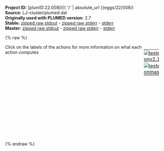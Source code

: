 **Project ID:** [plumID:22.008]({{ '/' | absolute_url }}eggs/22/008/)  
**Source:** LJ-cluster/plumed.dat  
**Originally used with PLUMED version:** 2.7  
**Stable:** [zipped raw stdout](plumed.dat.plumed.stdout.txt.zip) - [zipped raw stderr](plumed.dat.plumed.stderr.txt.zip) - [stderr](plumed.dat.plumed.stderr)  
**Master:** [zipped raw stdout](plumed.dat.plumed_master.stdout.txt.zip) - [zipped raw stderr](plumed.dat.plumed_master.stderr.txt.zip) - [stderr](plumed.dat.plumed_master.stderr)  

{% raw %}
<div style="width: 100%; float:left">
<div style="width: 90%; float:left" id="value_details_data/LJ-cluster/plumed.dat"> Click on the labels of the actions for more information on what each action computes </div>
<div style="width: 10%; float:left"><table><tr><td style="padding:1px"><a href="plumed.dat.plumed.stderr"><img src="https://img.shields.io/badge/v2.10-passing-green.svg" alt="tested onv2.10" /></a></td></tr><tr><td style="padding:1px"><a href="plumed.dat.plumed_master.stderr"><img src="https://img.shields.io/badge/master-passing-green.svg" alt="tested onmaster" /></a></td></tr></table></div></div>
<pre style="width=97%;">
<span class="plumedtooltip" style="color:green">UNITS<span class="right">This command sets the internal units for the code. <a href="https://www.plumed.org/doc-master/user-doc/html/_u_n_i_t_s.html" style="color:green">More details</a><i></i></span></span> <span class="plumedtooltip">LENGTH<span class="right">the units of lengths<i></i></span></span>=A <span class="plumedtooltip">TIME<span class="right">the units of time<i></i></span></span>=0.0101805 <span class="plumedtooltip">ENERGY<span class="right">the units of energy<i></i></span></span>=96.4853329
<span style="display:none;" id="data/LJ-cluster/plumed.dat">The UNITS action with label <b></b> calculates something</span><span class="plumedtooltip" style="color:green">UNITS<span class="right">This command sets the internal units for the code. <a href="https://www.plumed.org/doc-master/user-doc/html/_u_n_i_t_s.html" style="color:green">More details</a><i></i></span></span> <span class="plumedtooltip">NATURAL<span class="right"> use natural units<i></i></span></span>
<span class="plumedtooltip" style="color:green">COM<span class="right">Calculate the center of mass for a group of atoms. <a href="https://www.plumed.org/doc-master/user-doc/html/_c_o_m.html" style="color:green">More details</a><i></i></span></span> <span class="plumedtooltip">ATOMS<span class="right">the list of atoms which are involved the virtual atom's definition<i></i></span></span>=1-7 <span class="plumedtooltip">LABEL<span class="right">a label for the action so that its output can be referenced in the input to other actions<i></i></span></span>=<b name="data/LJ-cluster/plumed.datcom" onclick='showPath("data/LJ-cluster/plumed.dat","data/LJ-cluster/plumed.datcom","data/LJ-cluster/plumed.datcom","violet")'>com</b><span style="display:none;" id="data/LJ-cluster/plumed.datcom">The COM action with label <b>com</b> calculates the following quantities:<table  align="center" frame="void" width="95%" cellpadding="5%"><tr><td width="5%"><b> Quantity </b>  </td><td width="5%"><b> Type </b>  </td><td><b> Description </b> </td></tr><tr><td width="5%">com</td><td width="5%"><font color="violet">atoms</font></td><td>virtual atom calculated by COM action</td></tr></table></span>
<span class="plumedtooltip" style="color:green">DISTANCE<span class="right">Calculate the distance between a pair of atoms. <a href="https://www.plumed.org/doc-master/user-doc/html/_d_i_s_t_a_n_c_e.html" style="color:green">More details</a><i></i></span></span> <span class="plumedtooltip">ATOMS<span class="right">the pair of atom that we are calculating the distance between<i></i></span></span>=1,<b name="data/LJ-cluster/plumed.datcom">com</b> <span class="plumedtooltip">LABEL<span class="right">a label for the action so that its output can be referenced in the input to other actions<i></i></span></span>=<b name="data/LJ-cluster/plumed.datd1" onclick='showPath("data/LJ-cluster/plumed.dat","data/LJ-cluster/plumed.datd1","data/LJ-cluster/plumed.datd1","black")'>d1</b><span style="display:none;" id="data/LJ-cluster/plumed.datd1">The DISTANCE action with label <b>d1</b> calculates the following quantities:<table  align="center" frame="void" width="95%" cellpadding="5%"><tr><td width="5%"><b> Quantity </b>  </td><td width="5%"><b> Type </b>  </td><td><b> Description </b> </td></tr><tr><td width="5%">d1</td><td width="5%"><font color="black">scalar</font></td><td>the DISTANCE between this pair of atoms</td></tr></table></span>
<span class="plumedtooltip" style="color:green">UPPER_WALLS<span class="right">Defines a wall for the value of one or more collective variables, <a href="https://www.plumed.org/doc-master/user-doc/html/_u_p_p_e_r__w_a_l_l_s.html" style="color:green">More details</a><i></i></span></span> <span class="plumedtooltip">ARG<span class="right">the arguments on which the bias is acting<i></i></span></span>=<b name="data/LJ-cluster/plumed.datd1">d1</b> <span class="plumedtooltip">AT<span class="right">the positions of the wall<i></i></span></span>=2.0 <span class="plumedtooltip">KAPPA<span class="right">the force constant for the wall<i></i></span></span>=100.
<span class="plumedtooltip" style="color:green">DISTANCE<span class="right">Calculate the distance between a pair of atoms. <a href="https://www.plumed.org/doc-master/user-doc/html/_d_i_s_t_a_n_c_e.html" style="color:green">More details</a><i></i></span></span> <span class="plumedtooltip">ATOMS<span class="right">the pair of atom that we are calculating the distance between<i></i></span></span>=2,<b name="data/LJ-cluster/plumed.datcom">com</b> <span class="plumedtooltip">LABEL<span class="right">a label for the action so that its output can be referenced in the input to other actions<i></i></span></span>=<b name="data/LJ-cluster/plumed.datd2" onclick='showPath("data/LJ-cluster/plumed.dat","data/LJ-cluster/plumed.datd2","data/LJ-cluster/plumed.datd2","black")'>d2</b><span style="display:none;" id="data/LJ-cluster/plumed.datd2">The DISTANCE action with label <b>d2</b> calculates the following quantities:<table  align="center" frame="void" width="95%" cellpadding="5%"><tr><td width="5%"><b> Quantity </b>  </td><td width="5%"><b> Type </b>  </td><td><b> Description </b> </td></tr><tr><td width="5%">d2</td><td width="5%"><font color="black">scalar</font></td><td>the DISTANCE between this pair of atoms</td></tr></table></span>
<span class="plumedtooltip" style="color:green">UPPER_WALLS<span class="right">Defines a wall for the value of one or more collective variables, <a href="https://www.plumed.org/doc-master/user-doc/html/_u_p_p_e_r__w_a_l_l_s.html" style="color:green">More details</a><i></i></span></span> <span class="plumedtooltip">ARG<span class="right">the arguments on which the bias is acting<i></i></span></span>=<b name="data/LJ-cluster/plumed.datd2">d2</b> <span class="plumedtooltip">AT<span class="right">the positions of the wall<i></i></span></span>=2.0 <span class="plumedtooltip">KAPPA<span class="right">the force constant for the wall<i></i></span></span>=100.
<span class="plumedtooltip" style="color:green">DISTANCE<span class="right">Calculate the distance between a pair of atoms. <a href="https://www.plumed.org/doc-master/user-doc/html/_d_i_s_t_a_n_c_e.html" style="color:green">More details</a><i></i></span></span> <span class="plumedtooltip">ATOMS<span class="right">the pair of atom that we are calculating the distance between<i></i></span></span>=3,<b name="data/LJ-cluster/plumed.datcom">com</b> <span class="plumedtooltip">LABEL<span class="right">a label for the action so that its output can be referenced in the input to other actions<i></i></span></span>=<b name="data/LJ-cluster/plumed.datd3" onclick='showPath("data/LJ-cluster/plumed.dat","data/LJ-cluster/plumed.datd3","data/LJ-cluster/plumed.datd3","black")'>d3</b><span style="display:none;" id="data/LJ-cluster/plumed.datd3">The DISTANCE action with label <b>d3</b> calculates the following quantities:<table  align="center" frame="void" width="95%" cellpadding="5%"><tr><td width="5%"><b> Quantity </b>  </td><td width="5%"><b> Type </b>  </td><td><b> Description </b> </td></tr><tr><td width="5%">d3</td><td width="5%"><font color="black">scalar</font></td><td>the DISTANCE between this pair of atoms</td></tr></table></span>
<span class="plumedtooltip" style="color:green">UPPER_WALLS<span class="right">Defines a wall for the value of one or more collective variables, <a href="https://www.plumed.org/doc-master/user-doc/html/_u_p_p_e_r__w_a_l_l_s.html" style="color:green">More details</a><i></i></span></span> <span class="plumedtooltip">ARG<span class="right">the arguments on which the bias is acting<i></i></span></span>=<b name="data/LJ-cluster/plumed.datd3">d3</b> <span class="plumedtooltip">AT<span class="right">the positions of the wall<i></i></span></span>=2.0 <span class="plumedtooltip">KAPPA<span class="right">the force constant for the wall<i></i></span></span>=100.
<span class="plumedtooltip" style="color:green">DISTANCE<span class="right">Calculate the distance between a pair of atoms. <a href="https://www.plumed.org/doc-master/user-doc/html/_d_i_s_t_a_n_c_e.html" style="color:green">More details</a><i></i></span></span> <span class="plumedtooltip">ATOMS<span class="right">the pair of atom that we are calculating the distance between<i></i></span></span>=4,<b name="data/LJ-cluster/plumed.datcom">com</b> <span class="plumedtooltip">LABEL<span class="right">a label for the action so that its output can be referenced in the input to other actions<i></i></span></span>=<b name="data/LJ-cluster/plumed.datd4" onclick='showPath("data/LJ-cluster/plumed.dat","data/LJ-cluster/plumed.datd4","data/LJ-cluster/plumed.datd4","black")'>d4</b><span style="display:none;" id="data/LJ-cluster/plumed.datd4">The DISTANCE action with label <b>d4</b> calculates the following quantities:<table  align="center" frame="void" width="95%" cellpadding="5%"><tr><td width="5%"><b> Quantity </b>  </td><td width="5%"><b> Type </b>  </td><td><b> Description </b> </td></tr><tr><td width="5%">d4</td><td width="5%"><font color="black">scalar</font></td><td>the DISTANCE between this pair of atoms</td></tr></table></span>
<span class="plumedtooltip" style="color:green">UPPER_WALLS<span class="right">Defines a wall for the value of one or more collective variables, <a href="https://www.plumed.org/doc-master/user-doc/html/_u_p_p_e_r__w_a_l_l_s.html" style="color:green">More details</a><i></i></span></span> <span class="plumedtooltip">ARG<span class="right">the arguments on which the bias is acting<i></i></span></span>=<b name="data/LJ-cluster/plumed.datd4">d4</b> <span class="plumedtooltip">AT<span class="right">the positions of the wall<i></i></span></span>=2.0 <span class="plumedtooltip">KAPPA<span class="right">the force constant for the wall<i></i></span></span>=100.
<span class="plumedtooltip" style="color:green">DISTANCE<span class="right">Calculate the distance between a pair of atoms. <a href="https://www.plumed.org/doc-master/user-doc/html/_d_i_s_t_a_n_c_e.html" style="color:green">More details</a><i></i></span></span> <span class="plumedtooltip">ATOMS<span class="right">the pair of atom that we are calculating the distance between<i></i></span></span>=5,<b name="data/LJ-cluster/plumed.datcom">com</b> <span class="plumedtooltip">LABEL<span class="right">a label for the action so that its output can be referenced in the input to other actions<i></i></span></span>=<b name="data/LJ-cluster/plumed.datd5" onclick='showPath("data/LJ-cluster/plumed.dat","data/LJ-cluster/plumed.datd5","data/LJ-cluster/plumed.datd5","black")'>d5</b><span style="display:none;" id="data/LJ-cluster/plumed.datd5">The DISTANCE action with label <b>d5</b> calculates the following quantities:<table  align="center" frame="void" width="95%" cellpadding="5%"><tr><td width="5%"><b> Quantity </b>  </td><td width="5%"><b> Type </b>  </td><td><b> Description </b> </td></tr><tr><td width="5%">d5</td><td width="5%"><font color="black">scalar</font></td><td>the DISTANCE between this pair of atoms</td></tr></table></span>
<span class="plumedtooltip" style="color:green">UPPER_WALLS<span class="right">Defines a wall for the value of one or more collective variables, <a href="https://www.plumed.org/doc-master/user-doc/html/_u_p_p_e_r__w_a_l_l_s.html" style="color:green">More details</a><i></i></span></span> <span class="plumedtooltip">ARG<span class="right">the arguments on which the bias is acting<i></i></span></span>=<b name="data/LJ-cluster/plumed.datd5">d5</b> <span class="plumedtooltip">AT<span class="right">the positions of the wall<i></i></span></span>=2.0 <span class="plumedtooltip">KAPPA<span class="right">the force constant for the wall<i></i></span></span>=100.
<span class="plumedtooltip" style="color:green">DISTANCE<span class="right">Calculate the distance between a pair of atoms. <a href="https://www.plumed.org/doc-master/user-doc/html/_d_i_s_t_a_n_c_e.html" style="color:green">More details</a><i></i></span></span> <span class="plumedtooltip">ATOMS<span class="right">the pair of atom that we are calculating the distance between<i></i></span></span>=6,<b name="data/LJ-cluster/plumed.datcom">com</b> <span class="plumedtooltip">LABEL<span class="right">a label for the action so that its output can be referenced in the input to other actions<i></i></span></span>=<b name="data/LJ-cluster/plumed.datd6" onclick='showPath("data/LJ-cluster/plumed.dat","data/LJ-cluster/plumed.datd6","data/LJ-cluster/plumed.datd6","black")'>d6</b><span style="display:none;" id="data/LJ-cluster/plumed.datd6">The DISTANCE action with label <b>d6</b> calculates the following quantities:<table  align="center" frame="void" width="95%" cellpadding="5%"><tr><td width="5%"><b> Quantity </b>  </td><td width="5%"><b> Type </b>  </td><td><b> Description </b> </td></tr><tr><td width="5%">d6</td><td width="5%"><font color="black">scalar</font></td><td>the DISTANCE between this pair of atoms</td></tr></table></span>
<span class="plumedtooltip" style="color:green">UPPER_WALLS<span class="right">Defines a wall for the value of one or more collective variables, <a href="https://www.plumed.org/doc-master/user-doc/html/_u_p_p_e_r__w_a_l_l_s.html" style="color:green">More details</a><i></i></span></span> <span class="plumedtooltip">ARG<span class="right">the arguments on which the bias is acting<i></i></span></span>=<b name="data/LJ-cluster/plumed.datd6">d6</b> <span class="plumedtooltip">AT<span class="right">the positions of the wall<i></i></span></span>=2.0 <span class="plumedtooltip">KAPPA<span class="right">the force constant for the wall<i></i></span></span>=100.
<span class="plumedtooltip" style="color:green">DISTANCE<span class="right">Calculate the distance between a pair of atoms. <a href="https://www.plumed.org/doc-master/user-doc/html/_d_i_s_t_a_n_c_e.html" style="color:green">More details</a><i></i></span></span> <span class="plumedtooltip">ATOMS<span class="right">the pair of atom that we are calculating the distance between<i></i></span></span>=7,<b name="data/LJ-cluster/plumed.datcom">com</b> <span class="plumedtooltip">LABEL<span class="right">a label for the action so that its output can be referenced in the input to other actions<i></i></span></span>=<b name="data/LJ-cluster/plumed.datd7" onclick='showPath("data/LJ-cluster/plumed.dat","data/LJ-cluster/plumed.datd7","data/LJ-cluster/plumed.datd7","black")'>d7</b><span style="display:none;" id="data/LJ-cluster/plumed.datd7">The DISTANCE action with label <b>d7</b> calculates the following quantities:<table  align="center" frame="void" width="95%" cellpadding="5%"><tr><td width="5%"><b> Quantity </b>  </td><td width="5%"><b> Type </b>  </td><td><b> Description </b> </td></tr><tr><td width="5%">d7</td><td width="5%"><font color="black">scalar</font></td><td>the DISTANCE between this pair of atoms</td></tr></table></span>
<span class="plumedtooltip" style="color:green">UPPER_WALLS<span class="right">Defines a wall for the value of one or more collective variables, <a href="https://www.plumed.org/doc-master/user-doc/html/_u_p_p_e_r__w_a_l_l_s.html" style="color:green">More details</a><i></i></span></span> <span class="plumedtooltip">ARG<span class="right">the arguments on which the bias is acting<i></i></span></span>=<b name="data/LJ-cluster/plumed.datd7">d7</b> <span class="plumedtooltip">AT<span class="right">the positions of the wall<i></i></span></span>=2.0 <span class="plumedtooltip">KAPPA<span class="right">the force constant for the wall<i></i></span></span>=100.
<span id="data/LJ-cluster/plumed.datc1_short"><b name="data/LJ-cluster/plumed.datc1" onclick='showPath("data/LJ-cluster/plumed.dat","data/LJ-cluster/plumed.datc1","data/LJ-cluster/plumed.datc1_shortcut","blue")'>c1</b><span style="display:none;" id="data/LJ-cluster/plumed.datc1_shortcut">The COORDINATIONNUMBER action with label <b>c1</b> calculates the following quantities:<table  align="center" frame="void" width="95%" cellpadding="5%"><tr><td width="5%"><b> Quantity </b>  </td><td width="5%"><b> Type </b>  </td><td><b> Description </b> </td></tr><tr><td width="5%">c1</td><td width="5%"><font color="blue">vector</font></td><td>the coordination numbers of the specified atoms</td></tr></table></span>: <span class="plumedtooltip" style="color:green">COORDINATIONNUMBER<span class="right">Calculate the coordination numbers of atoms so that you can then calculate functions of the distribution of This action is <a class="toggler" href='javascript:;' onclick='toggleDisplay("data/LJ-cluster/plumed.datc1");'>a shortcut</a>. <a href="https://www.plumed.org/doc-master/user-doc/html/_c_o_o_r_d_i_n_a_t_i_o_n_n_u_m_b_e_r.html">More details</a><i></i></span></span> <span class="plumedtooltip">SPECIES<span class="right">this keyword is used for colvars such as coordination number<i></i></span></span>=1-7 <span class="plumedtooltip">MOMENTS<span class="right">the list of moments that you would like to calculate<i></i></span></span>=2-3 <span class="plumedtooltip">SWITCH<span class="right">the switching function that it used in the construction of the contact matrix<i></i></span></span>={RATIONAL R_0=1.5 NN=8 MM=16}
</span><span id="data/LJ-cluster/plumed.datc1_long" style="display:none;"><span style="color:blue" class="comment"># PLUMED interprets the command:
</span><span class="toggler" style="color:red" onclick='toggleDisplay("data/LJ-cluster/plumed.datc1")'># c1: COORDINATIONNUMBER SPECIES=1-7 MOMENTS=2-3 SWITCH={RATIONAL R_0=1.5 NN=8 MM=16}</span>
<span style="color:blue" class="comment"># as follows (Click the red comment above to revert to the short version of the input):</span>
<b name="data/LJ-cluster/plumed.datc1_grp" onclick='showPath("data/LJ-cluster/plumed.dat","data/LJ-cluster/plumed.datc1_grp","data/LJ-cluster/plumed.datc1_grp","violet")'>c1_grp</b><span style="display:none;" id="data/LJ-cluster/plumed.datc1_grp">The GROUP action with label <b>c1_grp</b> calculates the following quantities:<table  align="center" frame="void" width="95%" cellpadding="5%"><tr><td width="5%"><b> Quantity </b>  </td><td width="5%"><b> Type </b>  </td><td><b> Description </b> </td></tr><tr><td width="5%">c1_grp</td><td width="5%"><font color="violet">atoms</font></td><td>indices of atoms specified in GROUP</td></tr></table></span>: <span class="plumedtooltip" style="color:green">GROUP<span class="right">Define a group of atoms so that a particular list of atoms can be referenced with a single label in definitions of CVs or virtual atoms. <a href="https://www.plumed.org/doc-master/user-doc/html/_g_r_o_u_p.html" style="color:green">More details</a><i></i></span></span> <span class="plumedtooltip">ATOMS<span class="right">the numerical indexes for the set of atoms in the group<i></i></span></span>=1-7
<b name="data/LJ-cluster/plumed.datc1_mat" onclick='showPath("data/LJ-cluster/plumed.dat","data/LJ-cluster/plumed.datc1_mat","data/LJ-cluster/plumed.datc1_mat","red")'>c1_mat</b><span style="display:none;" id="data/LJ-cluster/plumed.datc1_mat">The CONTACT_MATRIX action with label <b>c1_mat</b> calculates the following quantities:<table  align="center" frame="void" width="95%" cellpadding="5%"><tr><td width="5%"><b> Quantity </b>  </td><td width="5%"><b> Type </b>  </td><td><b> Description </b> </td></tr><tr><td width="5%">c1_mat</td><td width="5%"><font color="red">matrix</font></td><td>a matrix containing the weights for the bonds between each pair of atoms</td></tr></table></span>: <span class="plumedtooltip" style="color:green">CONTACT_MATRIX<span class="right">Adjacency matrix in which two atoms are adjacent if they are within a certain cutoff. <a href="https://www.plumed.org/doc-master/user-doc/html/_c_o_n_t_a_c_t__m_a_t_r_i_x.html" style="color:green">More details</a><i></i></span></span> <span class="plumedtooltip">GROUP<span class="right">specifies the list of atoms that should be assumed indistinguishable<i></i></span></span>=1-7 <span class="plumedtooltip">SWITCH<span class="right">specify the switching function to use between two sets of indistinguishable atoms<i></i></span></span>={RATIONAL R_0=1.5 NN=8 MM=16}
<b name="data/LJ-cluster/plumed.datc1_ones" onclick='showPath("data/LJ-cluster/plumed.dat","data/LJ-cluster/plumed.datc1_ones","data/LJ-cluster/plumed.datc1_ones","blue")'>c1_ones</b><span style="display:none;" id="data/LJ-cluster/plumed.datc1_ones">The CONSTANT action with label <b>c1_ones</b> calculates the following quantities:<table  align="center" frame="void" width="95%" cellpadding="5%"><tr><td width="5%"><b> Quantity </b>  </td><td width="5%"><b> Type </b>  </td><td><b> Description </b> </td></tr><tr><td width="5%">c1_ones</td><td width="5%"><font color="blue">vector</font></td><td>the constant value that was read from the plumed input</td></tr></table></span>: <span class="plumedtooltip" style="color:green">ONES<span class="right">Create a constant vector with all elements equal to one <a href="https://www.plumed.org/doc-master/user-doc/html/_o_n_e_s.html" style="color:green">More details</a><i></i></span></span> <span class="plumedtooltip">SIZE<span class="right">the number of ones that you would like to create<i></i></span></span>=7
<b name="data/LJ-cluster/plumed.datc1" onclick='showPath("data/LJ-cluster/plumed.dat","data/LJ-cluster/plumed.datc1","data/LJ-cluster/plumed.datc1","blue")'>c1</b><span style="display:none;" id="data/LJ-cluster/plumed.datc1">The MATRIX_VECTOR_PRODUCT action with label <b>c1</b> calculates the following quantities:<table  align="center" frame="void" width="95%" cellpadding="5%"><tr><td width="5%"><b> Quantity </b>  </td><td width="5%"><b> Type </b>  </td><td><b> Description </b> </td></tr><tr><td width="5%">c1</td><td width="5%"><font color="blue">vector</font></td><td>the vector that is obtained by taking the product between the matrix and the vector that were input</td></tr></table></span>: <span class="plumedtooltip" style="color:green">MATRIX_VECTOR_PRODUCT<span class="right">Calculate the product of the matrix and the vector <a href="https://www.plumed.org/doc-master/user-doc/html/_m_a_t_r_i_x__v_e_c_t_o_r__p_r_o_d_u_c_t.html" style="color:green">More details</a><i></i></span></span>  <span class="plumedtooltip">ARG<span class="right">the label for the matrix and the vector/scalar that are being multiplied<i></i></span></span>=<b name="data/LJ-cluster/plumed.datc1_mat">c1_mat</b>,<b name="data/LJ-cluster/plumed.datc1_ones">c1_ones</b>
<b name="data/LJ-cluster/plumed.datc1_caverage" onclick='showPath("data/LJ-cluster/plumed.dat","data/LJ-cluster/plumed.datc1_caverage","data/LJ-cluster/plumed.datc1_caverage","black")'>c1_caverage</b><span style="display:none;" id="data/LJ-cluster/plumed.datc1_caverage">The MEAN action with label <b>c1_caverage</b> calculates the following quantities:<table  align="center" frame="void" width="95%" cellpadding="5%"><tr><td width="5%"><b> Quantity </b>  </td><td width="5%"><b> Type </b>  </td><td><b> Description </b> </td></tr><tr><td width="5%">c1_caverage</td><td width="5%"><font color="black">scalar</font></td><td>the mean of all the elements in the input vector</td></tr></table></span>: <span class="plumedtooltip" style="color:green">MEAN<span class="right">Calculate the arithmetic mean of the elements in a vector <a href="https://www.plumed.org/doc-master/user-doc/html/_m_e_a_n.html" style="color:green">More details</a><i></i></span></span> <span class="plumedtooltip">ARG<span class="right">the values input to this function<i></i></span></span>=<b name="data/LJ-cluster/plumed.datc1">c1</b> <span class="plumedtooltip">PERIODIC<span class="right">if the output of your function is periodic then you should specify the periodicity of the function<i></i></span></span>=NO
<b name="data/LJ-cluster/plumed.datc1_diffpow-2" onclick='showPath("data/LJ-cluster/plumed.dat","data/LJ-cluster/plumed.datc1_diffpow-2","data/LJ-cluster/plumed.datc1_diffpow-2","blue")'>c1_diffpow-2</b><span style="display:none;" id="data/LJ-cluster/plumed.datc1_diffpow-2">The CUSTOM action with label <b>c1_diffpow-2</b> calculates the following quantities:<table  align="center" frame="void" width="95%" cellpadding="5%"><tr><td width="5%"><b> Quantity </b>  </td><td width="5%"><b> Type </b>  </td><td><b> Description </b> </td></tr><tr><td width="5%">c1_diffpow-2</td><td width="5%"><font color="blue">vector</font></td><td>the vector obtained by doing an element-wise application of an arbitrary function to the input vectors</td></tr></table></span>: <span class="plumedtooltip" style="color:green">CUSTOM<span class="right">Calculate a combination of variables using a custom expression. <a href="https://www.plumed.org/doc-master/user-doc/html/_c_u_s_t_o_m.html" style="color:green">More details</a><i></i></span></span> <span class="plumedtooltip">ARG<span class="right">the values input to this function<i></i></span></span>=<b name="data/LJ-cluster/plumed.datc1">c1</b>,<b name="data/LJ-cluster/plumed.datc1_caverage">c1_caverage</b> <span class="plumedtooltip">PERIODIC<span class="right">if the output of your function is periodic then you should specify the periodicity of the function<i></i></span></span>=NO <span class="plumedtooltip">FUNC<span class="right">the function you wish to evaluate<i></i></span></span>=(x-y)^2
<b name="data/LJ-cluster/plumed.datc1_moment-2" onclick='showPath("data/LJ-cluster/plumed.dat","data/LJ-cluster/plumed.datc1_moment-2","data/LJ-cluster/plumed.datc1_moment-2","black")'>c1_moment-2</b><span style="display:none;" id="data/LJ-cluster/plumed.datc1_moment-2">The MEAN action with label <b>c1_moment-2</b> calculates the following quantities:<table  align="center" frame="void" width="95%" cellpadding="5%"><tr><td width="5%"><b> Quantity </b>  </td><td width="5%"><b> Type </b>  </td><td><b> Description </b> </td></tr><tr><td width="5%">c1_moment-2</td><td width="5%"><font color="black">scalar</font></td><td>the mean of all the elements in the input vector</td></tr></table></span>: <span class="plumedtooltip" style="color:green">MEAN<span class="right">Calculate the arithmetic mean of the elements in a vector <a href="https://www.plumed.org/doc-master/user-doc/html/_m_e_a_n.html" style="color:green">More details</a><i></i></span></span> <span class="plumedtooltip">ARG<span class="right">the values input to this function<i></i></span></span>=<b name="data/LJ-cluster/plumed.datc1_diffpow-2">c1_diffpow-2</b> <span class="plumedtooltip">PERIODIC<span class="right">if the output of your function is periodic then you should specify the periodicity of the function<i></i></span></span>=NO
<b name="data/LJ-cluster/plumed.datc1_diffpow-3" onclick='showPath("data/LJ-cluster/plumed.dat","data/LJ-cluster/plumed.datc1_diffpow-3","data/LJ-cluster/plumed.datc1_diffpow-3","blue")'>c1_diffpow-3</b><span style="display:none;" id="data/LJ-cluster/plumed.datc1_diffpow-3">The CUSTOM action with label <b>c1_diffpow-3</b> calculates the following quantities:<table  align="center" frame="void" width="95%" cellpadding="5%"><tr><td width="5%"><b> Quantity </b>  </td><td width="5%"><b> Type </b>  </td><td><b> Description </b> </td></tr><tr><td width="5%">c1_diffpow-3</td><td width="5%"><font color="blue">vector</font></td><td>the vector obtained by doing an element-wise application of an arbitrary function to the input vectors</td></tr></table></span>: <span class="plumedtooltip" style="color:green">CUSTOM<span class="right">Calculate a combination of variables using a custom expression. <a href="https://www.plumed.org/doc-master/user-doc/html/_c_u_s_t_o_m.html" style="color:green">More details</a><i></i></span></span> <span class="plumedtooltip">ARG<span class="right">the values input to this function<i></i></span></span>=<b name="data/LJ-cluster/plumed.datc1">c1</b>,<b name="data/LJ-cluster/plumed.datc1_caverage">c1_caverage</b> <span class="plumedtooltip">PERIODIC<span class="right">if the output of your function is periodic then you should specify the periodicity of the function<i></i></span></span>=NO <span class="plumedtooltip">FUNC<span class="right">the function you wish to evaluate<i></i></span></span>=(x-y)^3
<b name="data/LJ-cluster/plumed.datc1_moment-3" onclick='showPath("data/LJ-cluster/plumed.dat","data/LJ-cluster/plumed.datc1_moment-3","data/LJ-cluster/plumed.datc1_moment-3","black")'>c1_moment-3</b><span style="display:none;" id="data/LJ-cluster/plumed.datc1_moment-3">The MEAN action with label <b>c1_moment-3</b> calculates the following quantities:<table  align="center" frame="void" width="95%" cellpadding="5%"><tr><td width="5%"><b> Quantity </b>  </td><td width="5%"><b> Type </b>  </td><td><b> Description </b> </td></tr><tr><td width="5%">c1_moment-3</td><td width="5%"><font color="black">scalar</font></td><td>the mean of all the elements in the input vector</td></tr></table></span>: <span class="plumedtooltip" style="color:green">MEAN<span class="right">Calculate the arithmetic mean of the elements in a vector <a href="https://www.plumed.org/doc-master/user-doc/html/_m_e_a_n.html" style="color:green">More details</a><i></i></span></span> <span class="plumedtooltip">ARG<span class="right">the values input to this function<i></i></span></span>=<b name="data/LJ-cluster/plumed.datc1_diffpow-3">c1_diffpow-3</b> <span class="plumedtooltip">PERIODIC<span class="right">if the output of your function is periodic then you should specify the periodicity of the function<i></i></span></span>=NO
<span style="color:blue"># --- End of included input --- </span></span><span class="plumedtooltip" style="color:green">METAD<span class="right">Used to performed metadynamics on one or more collective variables. <a href="https://www.plumed.org/doc-master/user-doc/html/_m_e_t_a_d.html" style="color:green">More details</a><i></i></span></span> <span class="plumedtooltip">ARG<span class="right">the labels of the scalars on which the bias will act<i></i></span></span>=<b name="data/LJ-cluster/plumed.datc1">c1.*</b> <span class="plumedtooltip">HEIGHT<span class="right">the heights of the Gaussian hills<i></i></span></span>=0.05 <span class="plumedtooltip">PACE<span class="right">the frequency for hill addition<i></i></span></span>=500 <span class="plumedtooltip">SIGMA<span class="right">the widths of the Gaussian hills<i></i></span></span>=0.1,0.1 <span class="plumedtooltip">GRID_MIN<span class="right">the lower bounds for the grid<i></i></span></span>=-1.5,-1.5 <span class="plumedtooltip">GRID_MAX<span class="right">the upper bounds for the grid<i></i></span></span>=2.5,2.5 <span class="plumedtooltip">GRID_BIN<span class="right">the number of bins for the grid<i></i></span></span>=500,500 <span class="plumedtooltip">BIASFACTOR<span class="right">use well tempered metadynamics and use this bias factor<i></i></span></span>=5 <span class="plumedtooltip">FILE<span class="right"> a file in which the list of added hills is stored<i></i></span></span>=HILLS
</pre>
{% endraw %}
